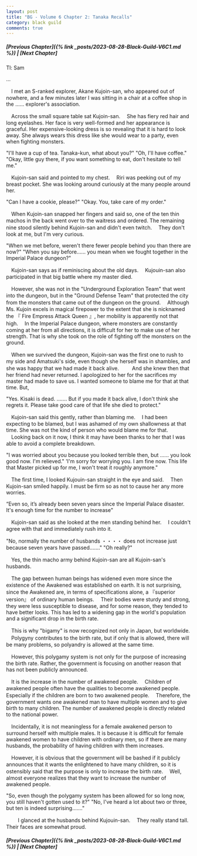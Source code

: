 ```yaml
---
layout: post
title: "BG - Volume 6 Chapter 2: Tanaka Recalls"
category: black guild
comments: true
---
```


##### [Previous Chapter]({% link _posts/2023-08-28-Black-Guild-V6C1.md %}) \| [Next Chapter]



Tl: Sam

…


　I met an S-ranked explorer, Akane Kujoin-san, who appeared out of nowhere, and a few minutes later I was sitting in a chair at a coffee shop in the ...... explorer's association.

　Across the small square table sat Kujoin-san.
　She has fiery red hair and long eyelashes. Her face is very well-formed and her appearance is graceful. Her expensive-looking dress is so revealing that it is hard to look away. She always wears this dress like she would wear to a party, even when fighting monsters.
<!--more-->

"I'll have a cup of tea. Tanaka-kun, what about you?"
"Oh, I'll have coffee."
"Okay, little guy there, if you want something to eat, don't hesitate to tell me."

　Kujoin-san said and pointed to my chest.
　Riri was peeking out of my breast pocket. She was looking around curiously at the many people around her.

"Can I have a cookie, please?"
"Okay. You, take care of my order."

　When Kujoin-san snapped her fingers and said so, one of the ten thin machos in the back went over to the waitress and ordered. The remaining nine stood silently behind Kujoin-san and didn't even twitch.
　They don't look at me, but I'm very curious.

"When we met before, weren't there fewer people behind you than there are now?"
"When you say before...... you mean when we fought together in the Imperial Palace dungeon?"

　Kujoin-san says as if reminiscing about the old days.
　Kujouin-san also participated in that big battle where my master died.

　However, she was not in the "Underground Exploration Team" that went into the dungeon, but in the "Ground Defense Team" that protected the city from the monsters that came out of the dungeon on the ground.
　Although Ms. Kujoin excels in magical firepower to the extent that she is nicknamed the 『 Fire Empress Attack Queen 』, her mobility is apparently not that high.
　In the Imperial Palace dungeon, where monsters are constantly coming at her from all directions, it is difficult for her to make use of her strength. That is why she took on the role of fighting off the monsters on the ground.

　When we survived the dungeon, Kujoin-san was the first one to rush to my side and Amatsuki's side, even though she herself was in shambles, and she was happy that we had made it back alive.
　
　And she knew then that her friend had never returned. I apologized to her for the sacrifices my master had made to save us. I wanted someone to blame me for that at that time. But,

"Yes. Kisaki is dead. ....... But if you made it back alive, I don't think she regrets it. Please take good care of that life she died to protect."

　Kujoin-san said this gently, rather than blaming me.
　I had been expecting to be blamed, but I was ashamed of my own shallowness at that time. She was not the kind of person who would blame me for that.
　Looking back on it now, I think it may have been thanks to her that I was able to avoid a complete breakdown.

"I was worried about you because you looked terrible then, but ...... you look good now. I'm relieved."
'I'm sorry for worrying you. I am fine now. This life that Master picked up for me, I won't treat it roughly anymore."

　The first time, I looked Kujouin-san straight in the eye and said.
　Then Kujoin-san smiled happily. I must be firm so as not to cause her any more worries.

“Even so, it’s already been seven years since the Imperial Palace disaster. It's enough time for the number to increase"

　Kujoin-san said as she looked at the men standing behind her.
　I couldn't agree with that and immediately rush into it.

"No, normally the number of husbands ・・・・ does not increase just because seven years have passed......."
"Oh really?"

　Yes, the thin macho army behind Kujoin-san are all Kujoin-san's husbands.

　The gap between human beings has widened even more since the existence of the Awakened was established on earth. It is not surprising, since the Awakened are, in terms of specifications alone, a 『superior version』 of ordinary human beings.
　Their bodies were sturdy and strong, they were less susceptible to disease, and for some reason, they tended to have better looks. This has led to a widening gap in the world's population and a significant drop in the birth rate.

　This is why "bigamy" is now recognized not only in Japan, but worldwide.
　Polygyny contributes to the birth rate, but if only that is allowed, there will be many problems, so polyandry is allowed at the same time.

　However, this polygamy system is not only for the purpose of increasing the birth rate. Rather, the government is focusing on another reason that has not been publicly announced.

　It is the increase in the number of awakened people.
　Children of awakened people often have the qualities to become awakened people. Especially if the children are born to two awakened people.
　Therefore, the government wants one awakened man to have multiple women and to give birth to many children. The number of awakened people is directly related to the national power.

　Incidentally, it is not meaningless for a female awakened person to surround herself with multiple males. It is because it is difficult for female awakened women to have children with ordinary men, so if there are many husbands, the probability of having children with them increases.

　However, it is obvious that the government will be bashed if it publicly announces that it wants the enlightened to have many children, so it is ostensibly said that the purpose is only to increase the birth rate.
　Well, almost everyone realizes that they want to increase the number of awakened people.

"So, even though the polygamy system has been allowed for so long now, you still haven't gotten used to it?"
"No, I've heard a lot about two or three, but ten is indeed surprising......."

　
　I glanced at the husbands behind Kujouin-san.
　They really stand tall. Their faces are somewhat proud.


##### [Previous Chapter]({% link _posts/2023-08-28-Black-Guild-V6C1.md %}) \| [Next Chapter]
